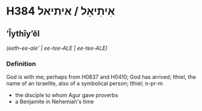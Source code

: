 # H384 אִיתִיאֵל / איתיאל

## ʼÎythîyʼêl

_(eeth-ee-ale' | ee-tee-ALE | ee-tee-ALE)_

### Definition

God is with me; perhaps from H0837 and H0410; God has arrived; Ithiel, the name of an Israelite, also of a symbolical person; Ithiel; n-pr-m

- the disciple to whom Agur gave proverbs
- a Benjamite in Nehemiah's time
